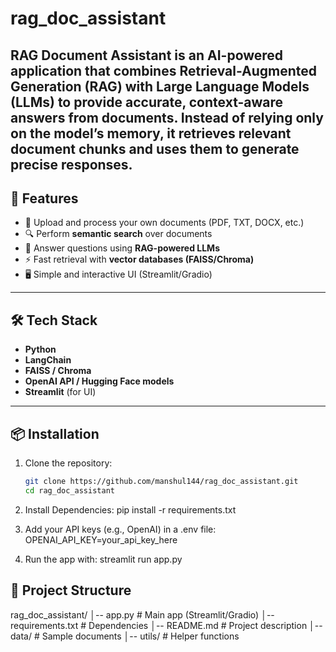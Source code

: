 # rag_doc_assistant
RAG Document Assistant is an AI-powered application that combines Retrieval-Augmented Generation (RAG) with Large Language Models (LLMs) to provide accurate, context-aware answers from documents. Instead of relying only on the model’s memory, it retrieves relevant document chunks and uses them to generate precise responses.
---

## 🚀 Features
- 📂 Upload and process your own documents (PDF, TXT, DOCX, etc.)
- 🔍 Perform **semantic search** over documents
- 🤖 Answer questions using **RAG-powered LLMs**
- ⚡ Fast retrieval with **vector databases (FAISS/Chroma)**
- 🖥️ Simple and interactive UI (Streamlit/Gradio)

---

## 🛠️ Tech Stack
- **Python**
- **LangChain**
- **FAISS / Chroma**
- **OpenAI API / Hugging Face models**
- **Streamlit** (for UI)

---
## 📦 Installation
1. Clone the repository:
   ```bash
   git clone https://github.com/manshul144/rag_doc_assistant.git
   cd rag_doc_assistant

2. Install Dependencies:
   pip install -r requirements.txt

3. Add your API keys (e.g., OpenAI) in a .env file:
   OPENAI_API_KEY=your_api_key_here

4. Run the app with:
   streamlit run app.py




## 📂 Project Structure
rag_doc_assistant/
│-- app.py              # Main app (Streamlit/Gradio)
│-- requirements.txt    # Dependencies
│-- README.md           # Project description
│-- data/               # Sample documents
│-- utils/              # Helper functions

